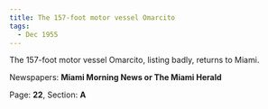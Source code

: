 ```yaml
---  
title: The 157-foot motor vessel Omarcito  
tags:  
  - Dec 1955  
---  
```

  
The 157-foot motor vessel Omarcito, listing badly, returns to Miami.  
  
Newspapers: **Miami Morning News or The Miami Herald**  
  
Page: **22**, Section: **A** 
